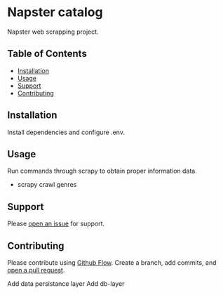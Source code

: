 # Napster catalog

Napster web scrapping project.

## Table of Contents

- [Installation](#installation)
- [Usage](#usage)
- [Support](#support)
- [Contributing](#contributing)

## Installation

Install dependencies and configure .env.


## Usage

Run commands through scrapy to obtain proper information data.

- scrapy crawl genres


## Support

Please [open an issue](https://github.com/gonzasestopal/finnerio-music-scrapping/issues/new) for support.

## Contributing

Please contribute using [Github Flow](https://guides.github.com/introduction/flow/). Create a branch, add commits, and [open a pull request](https://github.com/gonzasestopal/finnerio-music-scrapping/compare/).

Add data persistance layer
Add db-layer
